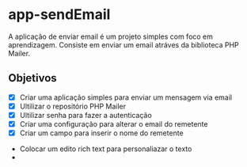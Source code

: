 # app-sendEmail

A aplicação de enviar email é um projeto simples com foco em aprendizagem. 
Consiste em enviar um email atráves da biblioteca PHP Mailer.

## Objetivos

- [X] Criar uma aplicação simples para enviar um mensagem via email
- [X] Ultilizar o repositório PHP Mailer
- [X] Ultilizar senha para fazer a autenticação
- [X] Criar uma configuração para alterar o email do remetente
- [X] Criar um campo para inserir o nome do remetente
- Colocar um edito rich text para personaliazar o texto
- 
